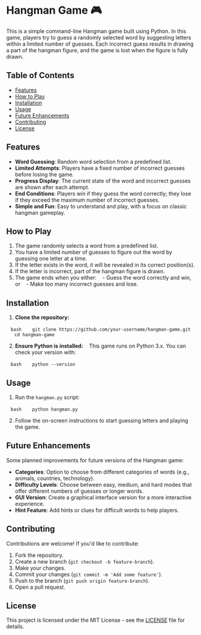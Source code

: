 # Hangman Game 🎮

This is a simple command-line Hangman game built using Python. In this game, players try to guess a randomly selected word by suggesting letters within a limited number of guesses. Each incorrect guess results in drawing a part of the hangman figure, and the game is lost when the figure is fully drawn.

## Table of Contents
- [Features](#features)
- [How to Play](#how-to-play)
- [Installation](#installation)
- [Usage](#usage)
- [Future Enhancements](#future-enhancements)
- [Contributing](#contributing)
- [License](#license)

## Features
- **Word Guessing**: Random word selection from a predefined list.
- **Limited Attempts**: Players have a fixed number of incorrect guesses before losing the game.
- **Progress Display**: The current state of the word and incorrect guesses are shown after each attempt.
- **End Conditions**: Players win if they guess the word correctly; they lose if they exceed the maximum number of incorrect guesses.
- **Simple and Fun**: Easy to understand and play, with a focus on classic hangman gameplay.

## How to Play
1. The game randomly selects a word from a predefined list.
2. You have a limited number of guesses to figure out the word by guessing one letter at a time.
3. If the letter exists in the word, it will be revealed in its correct position(s).
4. If the letter is incorrect, part of the hangman figure is drawn.
5. The game ends when you either:
   - Guess the word correctly and win, or
   - Make too many incorrect guesses and lose.

## Installation

1. **Clone the repository:**

   ```bash
   git clone https://github.com/your-username/hangman-game.git
   cd hangman-game
   ```

2. **Ensure Python is installed:**
   This game runs on Python 3.x. You can check your version with:

   ```bash
   python --version
   ```

## Usage

1. Run the `hangman.py` script:

   ```bash
   python hangman.py
   ```

2. Follow the on-screen instructions to start guessing letters and playing the game.

## Future Enhancements
Some planned improvements for future versions of the Hangman game:
- **Categories**: Option to choose from different categories of words (e.g., animals, countries, technology).
- **Difficulty Levels**: Choose between easy, medium, and hard modes that offer different numbers of guesses or longer words.
- **GUI Version**: Create a graphical interface version for a more interactive experience.
- **Hint Feature**: Add hints or clues for difficult words to help players.

## Contributing
Contributions are welcome! If you'd like to contribute:
1. Fork the repository.
2. Create a new branch (`git checkout -b feature-branch`).
3. Make your changes.
4. Commit your changes (`git commit -m 'Add some feature'`).
5. Push to the branch (`git push origin feature-branch`).
6. Open a pull request.

## License
This project is licensed under the MIT License - see the [LICENSE](LICENSE) file for details.
